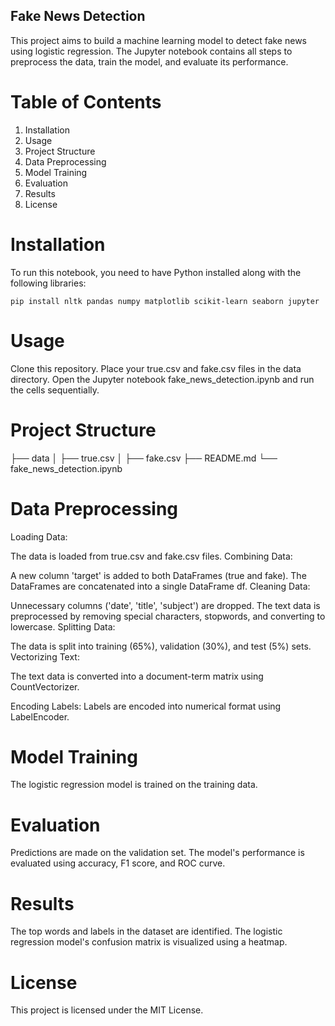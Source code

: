 ## Fake News Detection

This project aims to build a machine learning model to detect fake news using logistic regression. The Jupyter notebook contains all steps to preprocess the data, train the model, and evaluate its performance.

# Table of Contents
1. Installation
2. Usage
3. Project Structure
4. Data Preprocessing
5. Model Training
6. Evaluation
7. Results
8. License

# Installation
To run this notebook, you need to have Python installed along with the following libraries:

`pip install nltk pandas numpy matplotlib scikit-learn seaborn jupyter`

# Usage
Clone this repository.
Place your true.csv and fake.csv files in the data directory.
Open the Jupyter notebook fake_news_detection.ipynb and run the cells sequentially.

# Project Structure

├── data
│   ├── true.csv
│   ├── fake.csv
├── README.md
└── fake_news_detection.ipynb

# Data Preprocessing
Loading Data:

The data is loaded from true.csv and fake.csv files.
Combining Data:

A new column 'target' is added to both DataFrames (true and fake).
The DataFrames are concatenated into a single DataFrame df.
Cleaning Data:

Unnecessary columns ('date', 'title', 'subject') are dropped.
The text data is preprocessed by removing special characters, stopwords, and converting to lowercase.
Splitting Data:

The data is split into training (65%), validation (30%), and test (5%) sets.
Vectorizing Text:

The text data is converted into a document-term matrix using CountVectorizer.

Encoding Labels:
Labels are encoded into numerical format using LabelEncoder.

# Model Training
The logistic regression model is trained on the training data.

# Evaluation
Predictions are made on the validation set.
The model's performance is evaluated using accuracy, F1 score, and ROC curve.

# Results
The top words and labels in the dataset are identified.
The logistic regression model's confusion matrix is visualized using a heatmap.


# License
This project is licensed under the MIT License.

